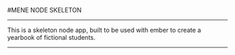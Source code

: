 #MENE NODE SKELETON

-------------------

This is a skeleton node app, built to be used with ember to create a yearbook of fictional students.

-------------------



